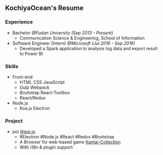 ## KochiyaOcean's Resume

### Experience

- Bachelor *@Fudan University* *(Sep 2013 - Present)*
  * Communication Science & Engineering, School of Information
- Software Engineer (Intern) *@Microsoft* *(Jul 2016 - Sep 2016)*
  * Developed a Spark application to analysis log data and export result to Power BI

### Skills

- Front-end
  * HTML CSS JavaScript
  * Gulp Webpack
  * Bootstrap React-Toolbox
  * React/Redux
- Node.js
  * Koa.js Electron

### Project
- poi @[poi.io](https://poi.io/)
  * \#Electron \#Node.js \#React \#Redux \#Bootstrap
  * A Browser for web-based game [Kantai-Collection](http://www.dmm.com/netgame_s/kancolle/)
  * With i18n & plugin support
